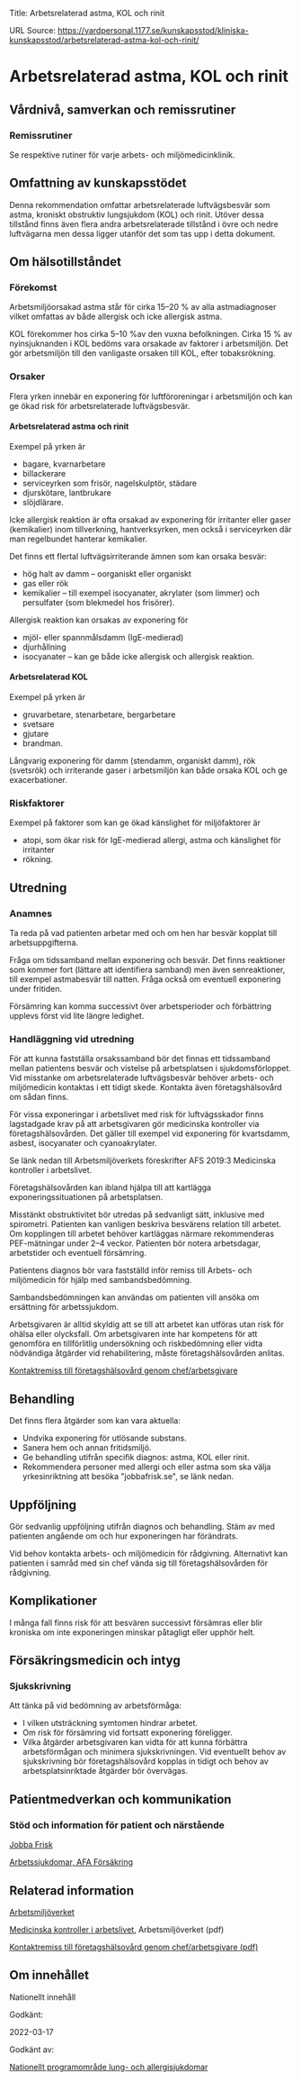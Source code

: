 Title: Arbetsrelaterad astma, KOL och rinit

URL Source: https://vardpersonal.1177.se/kunskapsstod/kliniska-kunskapsstod/arbetsrelaterad-astma-kol-och-rinit/

Arbetsrelaterad astma, KOL och rinit
====================================

Vårdnivå, samverkan och remissrutiner
-------------------------------------

### Remissrutiner

Se respektive rutiner för varje arbets- och miljömedicinklinik.

Omfattning av kunskapsstödet
----------------------------

Denna rekommendation omfattar arbetsrelaterade luftvägsbesvär som astma, kroniskt obstruktiv lungsjukdom (KOL) och rinit. Utöver dessa tillstånd finns även flera andra arbetsrelaterade tillstånd i övre och nedre luftvägarna men dessa ligger utanför det som tas upp i detta dokument.

Om hälsotillståndet
-------------------

### Förekomst

Arbetsmiljöorsakad astma står för cirka 15–20 % av alla astmadiagnoser vilket omfattas av både allergisk och icke allergisk astma.

KOL förekommer hos cirka 5–10 %av den vuxna befolkningen. Cirka 15 % av nyinsjuknanden i KOL bedöms vara orsakade av faktorer i arbetsmiljön. Det gör arbetsmiljön till den vanligaste orsaken till KOL, efter tobaksrökning.

### Orsaker

Flera yrken innebär en exponering för luftföroreningar i arbetsmiljön och kan ge ökad risk för arbetsrelaterade luftvägsbesvär.

#### Arbetsrelaterad astma och rinit

Exempel på yrken är

*   bagare, kvarnarbetare
*   billackerare
*   serviceyrken som frisör, nagelskulptör, städare
*   djurskötare, lantbrukare
*   slöjdlärare.

Icke allergisk reaktion är ofta orsakad av exponering för irritanter eller gaser (kemikalier) inom tillverkning, hantverksyrken, men också i serviceyrken där man regelbundet hanterar kemikalier.

Det finns ett flertal luftvägsirriterande ämnen som kan orsaka besvär:

*   hög halt av damm – oorganiskt eller organiskt
*   gas eller rök
*   kemikalier – till exempel isocyanater, akrylater (som limmer) och persulfater (som blekmedel hos frisörer).

Allergisk reaktion kan orsakas av exponering för

*   mjöl- eller spannmålsdamm (IgE-medierad)
*   djurhållning
*   isocyanater – kan ge både icke allergisk och allergisk reaktion.

#### Arbetsrelaterad KOL

Exempel på yrken är

*   gruvarbetare, stenarbetare, bergarbetare
*   svetsare
*   gjutare
*   brandman.

Långvarig exponering för damm (stendamm, organiskt damm), rök (svetsrök) och irriterande gaser i arbetsmiljön kan både orsaka KOL och ge exacerbationer.

### Riskfaktorer

Exempel på faktorer som kan ge ökad känslighet för miljöfaktorer är

*   atopi, som ökar risk för IgE-medierad allergi, astma och känslighet för irritanter
*   rökning.

Utredning
---------

### Anamnes

Ta reda på vad patienten arbetar med och om hen har besvär kopplat till arbetsuppgifterna.

Fråga om tidssamband mellan exponering och besvär. Det finns reaktioner som kommer fort (lättare att identifiera samband) men även senreaktioner, till exempel astmabesvär till natten. Fråga också om eventuell exponering under fritiden.

Försämring kan komma successivt över arbetsperioder och förbättring upplevs först vid lite längre ledighet.

### Handläggning vid utredning

För att kunna fastställa orsakssamband bör det finnas ett tidssamband mellan patientens besvär och vistelse på arbetsplatsen i sjukdomsförloppet. Vid misstanke om arbetsrelaterade luftvägsbesvär behöver arbets- och miljömedicin kontaktas i ett tidigt skede. Kontakta även företagshälsovård om sådan finns.

För vissa exponeringar i arbetslivet med risk för luftvägsskador finns lagstadgade krav på att arbetsgivaren gör medicinska kontroller via företagshälsovården. Det gäller till exempel vid exponering för kvartsdamm, asbest, isocyanater och cyanoakrylater.

Se länk nedan till Arbetsmiljöverkets föreskrifter AFS 2019:3 Medicinska kontroller i arbetslivet.

Företagshälsovården kan ibland hjälpa till att kartlägga exponeringssituationen på arbetsplatsen.

Misstänkt obstruktivitet bör utredas på sedvanligt sätt, inklusive med spirometri. Patienten kan vanligen beskriva besvärens relation till arbetet. Om kopplingen till arbetet behöver kartläggas närmare rekommenderas PEF-mätningar under 2–4 veckor. Patienten bör notera arbetsdagar, arbetstider och eventuell försämring.

Patientens diagnos bör vara fastställd inför remiss till Arbets- och miljömedicin för hjälp med sambandsbedömning.

Sambandsbedömningen kan användas om patienten vill ansöka om ersättning för arbetssjukdom.

Arbetsgivaren är alltid skyldig att se till att arbetet kan utföras utan risk för ohälsa eller olycksfall. Om arbetsgivaren inte har kompetens för att genomföra en tillförlitlig undersökning och riskbedömning eller vidta nödvändiga åtgärder vid rehabilitering, måste företagshälsovården anlitas.

[Kontaktremiss till företagshälsovård genom chef/arbetsgivare](https://viss.nu/download/18.3ef171be1757fa06ff7185e/1610099241751/Remiss%20till%20f%C3%B6retagsh%C3%A4lsov%C3%A5rd_1.0_2013.pdf)

Behandling
----------

Det finns flera åtgärder som kan vara aktuella:

*   Undvika exponering för utlösande substans.
*   Sanera hem och annan fritidsmiljö. 
*   Ge behandling utifrån specifik diagnos: astma, KOL eller rinit.
*   Rekommendera personer med allergi och eller astma som ska välja yrkesinriktning att besöka "jobbafrisk.se", se länk nedan.

Uppföljning
-----------

Gör sedvanlig uppföljning utifrån diagnos och behandling. Stäm av med patienten angående om och hur exponeringen har förändrats.

Vid behov kontakta arbets- och miljömedicin för rådgivning. Alternativt kan patienten i samråd med sin chef vända sig till företagshälsovården för rådgivning.

Komplikationer
--------------

I många fall finns risk för att besvären successivt försämras eller blir kroniska om inte exponeringen minskar påtagligt eller upphör helt.

Försäkringsmedicin och intyg
----------------------------

### Sjukskrivning

Att tänka på vid bedömning av arbetsförmåga:

*   I vilken utsträckning symtomen hindrar arbetet.
*   Om risk för försämring vid fortsatt exponering föreligger.
*   Vilka åtgärder arbetsgivaren kan vidta för att kunna förbättra arbetsförmågan och minimera sjukskrivningen. Vid eventuellt behov av sjukskrivning bör företagshälsovård kopplas in tidigt och behov av arbetsplatsinriktade åtgärder bör övervägas. 

Patientmedverkan och kommunikation
----------------------------------

### Stöd och information för patient och närstående

[Jobba Frisk](https://www.jobbafrisk.se/)

[Arbetssjukdomar, AFA Försäkring](https://www.afaforsakring.se/globalassets/forebyggande/analys-och-statistik/arbetsskaderapporten/ovriga-rapporter-om-arbetsskador-och-sjukfranvaro/f6345-arbetssjukdomar.pdf)

Relaterad information
---------------------

[Arbetsmiljöverket](https://www.av.se/)

[Medicinska kontroller i arbetslivet](https://www.av.se/globalassets/filer/publikationer/foreskrifter/medicinska-kontroller-i-arbetslivet-afs-2019-3.pdf), Arbetsmiljöverket (pdf)

[Kontaktremiss till företagshälsovård genom chef/arbetsgivare (pdf)](https://viss.nu/download/18.3ef171be1757fa06ff7185e/1610099241751/Remiss%20till%20f%C3%B6retagsh%C3%A4lsov%C3%A5rd_1.0_2013.pdf)

Om innehållet
-------------

Nationellt innehåll

Godkänt:

2022-03-17

Godkänt av:

[Nationellt programområde lung- och allergisjukdomar](https://kunskapsstyrningvard.se/kunskapsstyrningvard/programomradenochsamverkansgrupper/nationellaprogramomraden/npolungochallergisjukdomar.56442.html)
